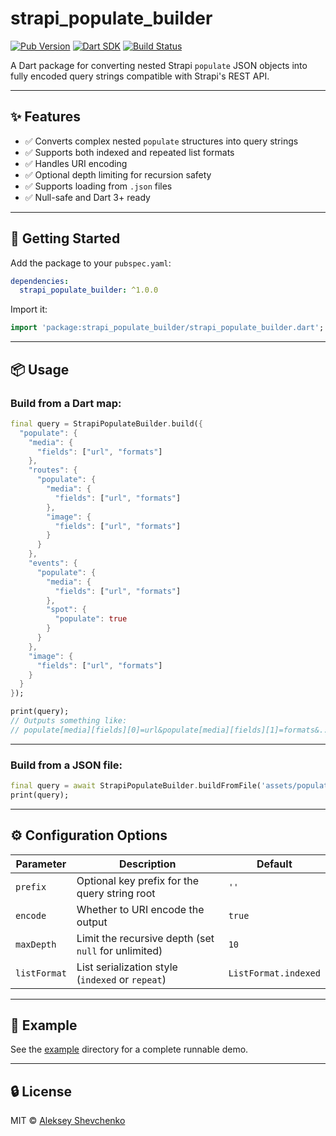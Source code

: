 # strapi_populate_builder

[![Pub Version](https://img.shields.io/pub/v/strapi_populate_builder.svg)](https://pub.dev/packages/strapi_populate_builder)
[![Dart SDK](https://img.shields.io/badge/dart-%3E%3D2.17-blue.svg)](https://dart.dev)
[![Build Status](https://img.shields.io/github/actions/workflow/status/AlexeyShevchenko/strapi_populate_builder/ci.yml?branch=main)](https://github.com/AlexeyShevchenko/strapi_populate_builder/actions)

A Dart package for converting nested Strapi `populate` JSON objects into fully encoded query strings compatible with Strapi's REST API.

---

## ✨ Features

- ✅ Converts complex nested `populate` structures into query strings
- ✅ Supports both indexed and repeated list formats
- ✅ Handles URI encoding
- ✅ Optional depth limiting for recursion safety
- ✅ Supports loading from `.json` files
- ✅ Null-safe and Dart 3+ ready

---

## 🚀 Getting Started

Add the package to your `pubspec.yaml`:

```yaml
dependencies:
  strapi_populate_builder: ^1.0.0
```

Import it:

```dart
import 'package:strapi_populate_builder/strapi_populate_builder.dart';
```

---

## 📦 Usage

### Build from a Dart map:

```dart
final query = StrapiPopulateBuilder.build({
  "populate": {
    "media": {
      "fields": ["url", "formats"]
    },
    "routes": {
      "populate": {
        "media": {
          "fields": ["url", "formats"]
        },
        "image": {
          "fields": ["url", "formats"]
        }
      }
    },
    "events": {
      "populate": {
        "media": {
          "fields": ["url", "formats"]
        },
        "spot": {
          "populate": true
        }
      }
    },
    "image": {
      "fields": ["url", "formats"]
    }
  }
});

print(query);
// Outputs something like:
// populate[media][fields][0]=url&populate[media][fields][1]=formats&...
```

---

### Build from a JSON file:

```dart
final query = await StrapiPopulateBuilder.buildFromFile('assets/populate.json');
print(query);
```

---

## ⚙️ Configuration Options

| Parameter   | Description                                               | Default                |
|-------------|-----------------------------------------------------------|------------------------|
| `prefix`    | Optional key prefix for the query string root             | `''`                   |
| `encode`    | Whether to URI encode the output                          | `true`                 |
| `maxDepth`  | Limit the recursive depth (set `null` for unlimited)      | `10`                   |
| `listFormat`| List serialization style (`indexed` or `repeat`)          | `ListFormat.indexed`   |

---

## 📁 Example

See the [example](example/strapi_populate_builder_example.dart) directory for a complete runnable demo.

---

## 🔒 License

MIT © [Aleksey Shevchenko](https://github.com/AlexeyShevchenko)
